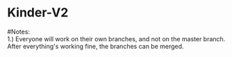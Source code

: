 # Kinder-V2

#Notes:
<br>
1.) Everyone will work on their own branches, and not on the master branch. After everything's working fine, the branches can be merged.
